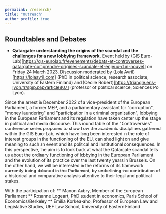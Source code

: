 ```yaml
---
permalink: /research/
title: "Outreach"
author_profile: true
---
```


## Roundtables and Debates

* **Qatargate: understanding the origins of the scandal and the challenges for a new lobbying framework.**
  Event held by (GIS Euro-Lab)[https://gis-eurolab.fr/evenements/debats-et-controverses-qatargate-comprendre-origines-scandale-et-enjeux-dun-nouvel] on Friday 24 March 2023.
Discussion moderated by (Lola Avril)[https://lolaavril.com] (PhD in political science, research associate, University of Eastern Finland) and (Cécile Robert)[https://triangle.ens-lyon.fr/spip.php?article807] (professor of political science, Sciences Po Lyon).
 
 
Since the arrest in December 2022 of a vice-president of the European Parliament, a former MEP, and a parliamentary assistant for "corruption", "money laundering" and "participation in a criminal organization", lobbying in the European Parliament and its regulation have taken center up the stage in political and media discourse. This round table of the "Controversies" conference series proposes to show how the academic disciplines gathered within the GIS Euro-Lab, which have long been interested in the role of interest groups in the functioning of the EU, can shed light on and give meaning to such an event and its political and institutional consequences. In this perspective, the aim is to look back at what the Qatargate scandal tells us about the ordinary functioning of lobbying in the European Parliament and the evolution of its practice over the last twenty years in Brussels. On the other hand, we will be interested in the reforms of its framework currently being debated in the Parliament, by underlining the contribution of a historical and comparative analysis attentive to their legal and political stakes.
 
 
 
With the participation of:
** Manon Aubry, Member of the European Parliament
** Rosanne Logeart, PhD student in economics, Paris School of Economics/Berkeley
** Emilia Korkea-aho, Professor of European Law and Legislative Studies, UEF Law School, University of Eastern Finland
